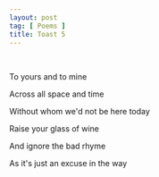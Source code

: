 ```yaml
---
layout: post
tag: [ Poems ]
title: Toast 5
---
```


<br/>

To yours and to mine

Across all space and time

Without whom we'd not be here today

Raise your glass of wine

And ignore the bad rhyme

As it's just an excuse in the way

<br/>
